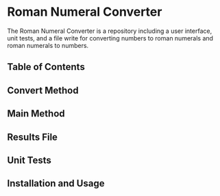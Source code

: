 # Roman Numeral Converter
The Roman Numeral Converter is a repository including a user interface, unit tests, and a file write for converting numbers to roman numerals and roman numerals to numbers. 

 ## Table of Contents

## Convert Method

## Main Method

## Results File 

## Unit Tests 


 ## Installation and Usage

 
